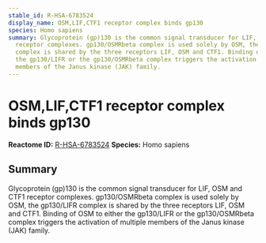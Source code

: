 ```yaml
---
stable_id: R-HSA-6783524
display_name: OSM,LIF,CTF1 receptor complex binds gp130
species: Homo sapiens
summary: Glycoprotein (gp)130 is the common signal transducer for LIF, OSM and CTF1
  receptor complexes. gp130/OSMRbeta complex is used solely by OSM, the gp130/LIFR
  complex is shared by the three receptors LIF, OSM and CTF1. Binding of OSM to either
  the gp130/LIFR or the gp130/OSMRbeta complex triggers the activation of multiple
  members of the Janus kinase (JAK) family.
---
```


# OSM,LIF,CTF1 receptor complex binds gp130
**Reactome ID:** [R-HSA-6783524](https://reactome.org/content/detail/R-HSA-6783524)
**Species:** Homo sapiens

## Summary

Glycoprotein (gp)130 is the common signal transducer for LIF, OSM and CTF1 receptor complexes. gp130/OSMRbeta complex is used solely by OSM, the gp130/LIFR complex is shared by the three receptors LIF, OSM and CTF1. Binding of OSM to either the gp130/LIFR or the gp130/OSMRbeta complex triggers the activation of multiple members of the Janus kinase (JAK) family.
